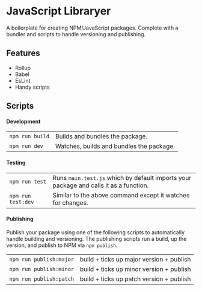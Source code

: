 # JavaScript Libraryer

A boilerplate for creating NPM/JavaScript packages. Complete with a bundler and scripts to handle versioning and publishing. 

## Features

- Rollup
- Babel
- EsLint
- Handy scripts

## Scripts
#### Development

|||
|-|-|
|`npm run build` | Builds and bundles the package. |
|`npm run dev` | Watches, builds and bundles the package.|

#### Testing

|||
|-|-|
| `npm run test`  | Runs `main.test.js` which by default imports your package and calls it as a function. |
| `npm run test:dev`  | Similar to the above command except it watches for changes. |

#### Publishing
Publish your package using one of the following scripts to automatically handle building and versioning. The publishing scripts run a build, up the version, and publish to NPM via `npm publish`.

|||
|-|-|
| `npm run publish:major`  | build + ticks up major version + publish |
| `npm run publish:minor`  | build + ticks up minor version + publish |
| `npm run publish:patch`  | build + ticks up patch version + publish |
